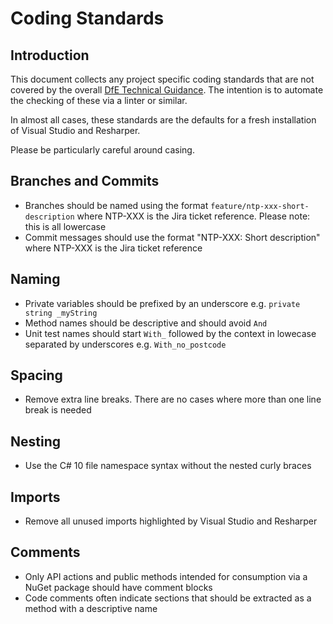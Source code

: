 # Coding Standards

## Introduction

This document collects any project specific coding standards that are not covered by the overall [DfE Technical Guidance](https://technical-guidance.education.gov.uk/). The intention is to automate the checking of these via a linter or similar.

In almost all cases, these standards are the defaults for a fresh installation of Visual Studio and Resharper.

Please be particularly careful around casing. 

## Branches and Commits

* Branches should be named using the format `feature/ntp-xxx-short-description` where NTP-XXX is the Jira ticket reference. Please note: this is all lowercase
* Commit messages should use the format "NTP-XXX: Short description" where NTP-XXX is the Jira ticket reference

## Naming

* Private variables should be prefixed by an underscore e.g. `private string _myString`
* Method names should be descriptive and should avoid `And`
* Unit test names should start `With_` followed by the context in lowecase separated by underscores e.g. `With_no_postcode`

## Spacing

* Remove extra line breaks. There are no cases where more than one line break is needed

## Nesting

* Use the C# 10 file namespace syntax without the nested curly braces

## Imports

* Remove all unused imports highlighted by Visual Studio and Resharper

## Comments

* Only API actions and public methods intended for consumption via a NuGet package should have comment blocks
* Code comments often indicate sections that should be extracted as a method with a descriptive name